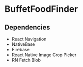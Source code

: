 # BuffetFoodFinder

## Dependencies
- React Navigation
- NativeBase
- Firebase
- React Native Image Crop Picker
- RN Fetch Blob